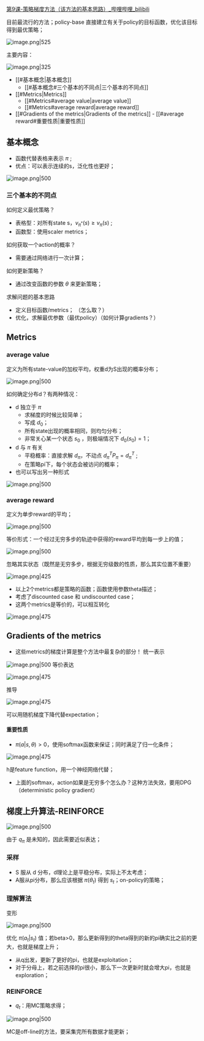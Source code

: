 [第9课-策略梯度方法（该方法的基本思路）\_哔哩哔哩\_bilibili](https://www.bilibili.com/video/BV1sd4y167NS?p=47&spm_id_from=pageDriver&vd_source=3f4448c688c0096124dbfa48b0a085c3)

目前最流行的方法；policy-base 直接建立有关于policy的目标函数，优化该目标得到最优策略；

![image.png|525](https://raw.githubusercontent.com/Shichun-Liu/images-on-picgo/main/pics/20231216142606.png?token=AUFT4GZWE3BBKBSPMTOMYOLFPVBT2)

主要内容：

![image.png|325](https://raw.githubusercontent.com/Shichun-Liu/images-on-picgo/main/pics/20231216142938.png?token=AUFT4G46BVVM3OQMRIINRKDFPVCBA)

- [[#基本概念|基本概念]]
	- [[#基本概念#三个基本的不同点|三个基本的不同点]]
- [[#Metrics|Metrics]]
	- [[#Metrics#average value|average value]]
	- [[#Metrics#average reward|average reward]]
- [[#Gradients of the metrics|Gradients of the metrics]]
		- [[#average reward#重要性质|重要性质]]

## 基本概念
- 函数代替表格来表示 $\pi$ ;
- 优点：可以表示连续的s，泛化性也更好；

![image.png|500](https://raw.githubusercontent.com/Shichun-Liu/images-on-picgo/main/pics/20231216144010.png?token=AUFT4G4JKWALFID6VKA4CUDFPVDIS)

### 三个基本的不同点
如何定义最优策略？
- 表格型：对所有state s，$v_{\pi^*}(s)\ge v_{\pi}(s)$ ;
- 函数型：使用scaler metrics；

如何获取一个action的概率？
- 需要通过网络进行一次计算；

如何更新策略？
- 通过改变函数的参数 $\theta$ 来更新策略；

求解问题的基本思路
- 定义目标函数/metrics； （怎么取？）
- 优化，求解最优参数（最优policy）（如何计算gradients？）

## Metrics
### average value
定义为所有state-value的加权平均，权重d为S出现的概率分布；

![image.png|500](https://raw.githubusercontent.com/Shichun-Liu/images-on-picgo/main/pics/20231216145311.png)

如何确定分布d？有两种情况：
- d 独立于 $\pi$ 
	- 求梯度的时候比较简单；
	- 写成 $d_0$；
	- 所有state出现的概率相同，则均匀分布；
	- 非常关心某一个状态 $s_0$ ，则极端情况下 $d_0(s_0)=1$；
- d 与 $\pi$ 有关
	- 平稳概率：直接求解 $d_{\pi}$，不动点 $d_{\pi}^T P_\pi=d_{\pi}^T$ ;
	- 在策略pi下，每个状态会被访问的概率；
- 也可以写出另一种形式

![image.png|500](https://raw.githubusercontent.com/Shichun-Liu/images-on-picgo/main/pics/20231216151425.png)


### average reward
定义为单步reward的平均；

![image.png|500](https://raw.githubusercontent.com/Shichun-Liu/images-on-picgo/main/pics/20231216150534.png)

等价形式：一个经过无穷多步的轨迹中获得的reward平均到每一步上的值；

![image.png|500](https://raw.githubusercontent.com/Shichun-Liu/images-on-picgo/main/pics/20231216150800.png)

忽略其实状态（既然是无穷多步，根据无穷级数的性质，那么其实位置不重要）

![image.png|425](https://raw.githubusercontent.com/Shichun-Liu/images-on-picgo/main/pics/20231216150821.png)

- 以上2个metrics都是策略的函数；函数使用参数theta描述；
- 考虑了discounted case 和 undiscounted case；
- 这两个metrics是等价的，可以相互转化

![image.png|475](https://raw.githubusercontent.com/Shichun-Liu/images-on-picgo/main/pics/20231216151158.png)

## Gradients of the metrics 
- 这些metrics的梯度计算是整个方法中最复杂的部分！
统一表示

![image.png|500](https://raw.githubusercontent.com/Shichun-Liu/images-on-picgo/main/pics/20231216162257.png)
等价表达

![image.png|475](https://raw.githubusercontent.com/Shichun-Liu/images-on-picgo/main/pics/20231216162456.png)

推导

![image.png|475](https://raw.githubusercontent.com/Shichun-Liu/images-on-picgo/main/pics/20231216162752.png)

可以用随机梯度下降代替expectation；

#### 重要性质
- $\pi(a|s, \theta) > 0$，使用softmax函数来保证；同时满足了归一化条件；

![image.png|475](https://raw.githubusercontent.com/Shichun-Liu/images-on-picgo/main/pics/20231216163014.png)

h是feature function，用一个神经网络代替；
- 上面的softmax，action如果是无穷多个怎么办？这种方法失效，要用DPG（deterministic policy gradient）

## 梯度上升算法-REINFORCE
 
![image.png|500](https://raw.githubusercontent.com/Shichun-Liu/images-on-picgo/main/pics/20231216164005.png)

由于 $q_\pi$ 是未知的，因此需要近似表达；

### 采样
- S 服从 d 分布，d理论上是平稳分布，实际上不太考虑；
- A服从pi分布，那么应该根据 $\pi(\theta_t)$ 得到 $s_t$；on-policy的策略；

### 理解算法
变形

![image.png|500](https://raw.githubusercontent.com/Shichun-Liu/images-on-picgo/main/pics/20231216164427.png)

优化 $\pi(a_t|s_t)$ 值；若beta>0，那么更新得到的theta得到的新的pi确实比之前的更大，也就是梯度上升；
- 从q出发，更新了更好的pi，也就是exploitation；
- 对于分母上，若之前选择的pi很小，那么下一次更新时就会增大pi，也就是exploration；

### REINFORCE
- $q_t$：用MC策略求得；

![image.png|500](https://raw.githubusercontent.com/Shichun-Liu/images-on-picgo/main/pics/20231216165305.png)

MC是off-line的方法，要采集完所有数据才能更新；
